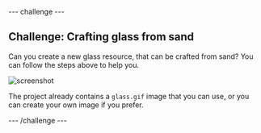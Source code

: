 --- challenge ---
## Challenge: Crafting glass from sand
Can you create a new glass resource, that can be crafted from sand? You can follow the steps above to help you.

![screenshot](images/craft-glass.png)

The project already contains a `glass.gif` image that you can use, or you can create your own image if you prefer.




--- /challenge ---